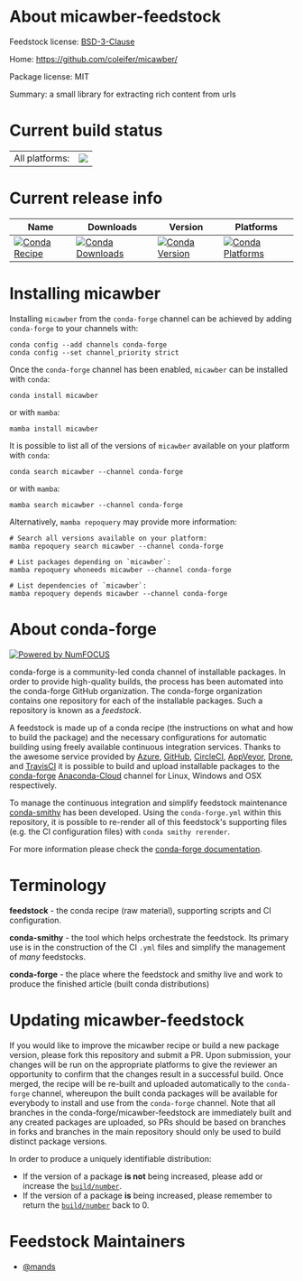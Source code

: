 About micawber-feedstock
========================

Feedstock license: [BSD-3-Clause](https://github.com/conda-forge/micawber-feedstock/blob/main/LICENSE.txt)

Home: https://github.com/coleifer/micawber/

Package license: MIT

Summary: a small library for extracting rich content from urls

Current build status
====================


<table><tr><td>All platforms:</td>
    <td>
      <a href="https://dev.azure.com/conda-forge/feedstock-builds/_build/latest?definitionId=11648&branchName=main">
        <img src="https://dev.azure.com/conda-forge/feedstock-builds/_apis/build/status/micawber-feedstock?branchName=main">
      </a>
    </td>
  </tr>
</table>

Current release info
====================

| Name | Downloads | Version | Platforms |
| --- | --- | --- | --- |
| [![Conda Recipe](https://img.shields.io/badge/recipe-micawber-green.svg)](https://anaconda.org/conda-forge/micawber) | [![Conda Downloads](https://img.shields.io/conda/dn/conda-forge/micawber.svg)](https://anaconda.org/conda-forge/micawber) | [![Conda Version](https://img.shields.io/conda/vn/conda-forge/micawber.svg)](https://anaconda.org/conda-forge/micawber) | [![Conda Platforms](https://img.shields.io/conda/pn/conda-forge/micawber.svg)](https://anaconda.org/conda-forge/micawber) |

Installing micawber
===================

Installing `micawber` from the `conda-forge` channel can be achieved by adding `conda-forge` to your channels with:

```
conda config --add channels conda-forge
conda config --set channel_priority strict
```

Once the `conda-forge` channel has been enabled, `micawber` can be installed with `conda`:

```
conda install micawber
```

or with `mamba`:

```
mamba install micawber
```

It is possible to list all of the versions of `micawber` available on your platform with `conda`:

```
conda search micawber --channel conda-forge
```

or with `mamba`:

```
mamba search micawber --channel conda-forge
```

Alternatively, `mamba repoquery` may provide more information:

```
# Search all versions available on your platform:
mamba repoquery search micawber --channel conda-forge

# List packages depending on `micawber`:
mamba repoquery whoneeds micawber --channel conda-forge

# List dependencies of `micawber`:
mamba repoquery depends micawber --channel conda-forge
```


About conda-forge
=================

[![Powered by
NumFOCUS](https://img.shields.io/badge/powered%20by-NumFOCUS-orange.svg?style=flat&colorA=E1523D&colorB=007D8A)](https://numfocus.org)

conda-forge is a community-led conda channel of installable packages.
In order to provide high-quality builds, the process has been automated into the
conda-forge GitHub organization. The conda-forge organization contains one repository
for each of the installable packages. Such a repository is known as a *feedstock*.

A feedstock is made up of a conda recipe (the instructions on what and how to build
the package) and the necessary configurations for automatic building using freely
available continuous integration services. Thanks to the awesome service provided by
[Azure](https://azure.microsoft.com/en-us/services/devops/), [GitHub](https://github.com/),
[CircleCI](https://circleci.com/), [AppVeyor](https://www.appveyor.com/),
[Drone](https://cloud.drone.io/welcome), and [TravisCI](https://travis-ci.com/)
it is possible to build and upload installable packages to the
[conda-forge](https://anaconda.org/conda-forge) [Anaconda-Cloud](https://anaconda.org/)
channel for Linux, Windows and OSX respectively.

To manage the continuous integration and simplify feedstock maintenance
[conda-smithy](https://github.com/conda-forge/conda-smithy) has been developed.
Using the ``conda-forge.yml`` within this repository, it is possible to re-render all of
this feedstock's supporting files (e.g. the CI configuration files) with ``conda smithy rerender``.

For more information please check the [conda-forge documentation](https://conda-forge.org/docs/).

Terminology
===========

**feedstock** - the conda recipe (raw material), supporting scripts and CI configuration.

**conda-smithy** - the tool which helps orchestrate the feedstock.
                   Its primary use is in the construction of the CI ``.yml`` files
                   and simplify the management of *many* feedstocks.

**conda-forge** - the place where the feedstock and smithy live and work to
                  produce the finished article (built conda distributions)


Updating micawber-feedstock
===========================

If you would like to improve the micawber recipe or build a new
package version, please fork this repository and submit a PR. Upon submission,
your changes will be run on the appropriate platforms to give the reviewer an
opportunity to confirm that the changes result in a successful build. Once
merged, the recipe will be re-built and uploaded automatically to the
`conda-forge` channel, whereupon the built conda packages will be available for
everybody to install and use from the `conda-forge` channel.
Note that all branches in the conda-forge/micawber-feedstock are
immediately built and any created packages are uploaded, so PRs should be based
on branches in forks and branches in the main repository should only be used to
build distinct package versions.

In order to produce a uniquely identifiable distribution:
 * If the version of a package **is not** being increased, please add or increase
   the [``build/number``](https://docs.conda.io/projects/conda-build/en/latest/resources/define-metadata.html#build-number-and-string).
 * If the version of a package **is** being increased, please remember to return
   the [``build/number``](https://docs.conda.io/projects/conda-build/en/latest/resources/define-metadata.html#build-number-and-string)
   back to 0.

Feedstock Maintainers
=====================

* [@mands](https://github.com/mands/)

